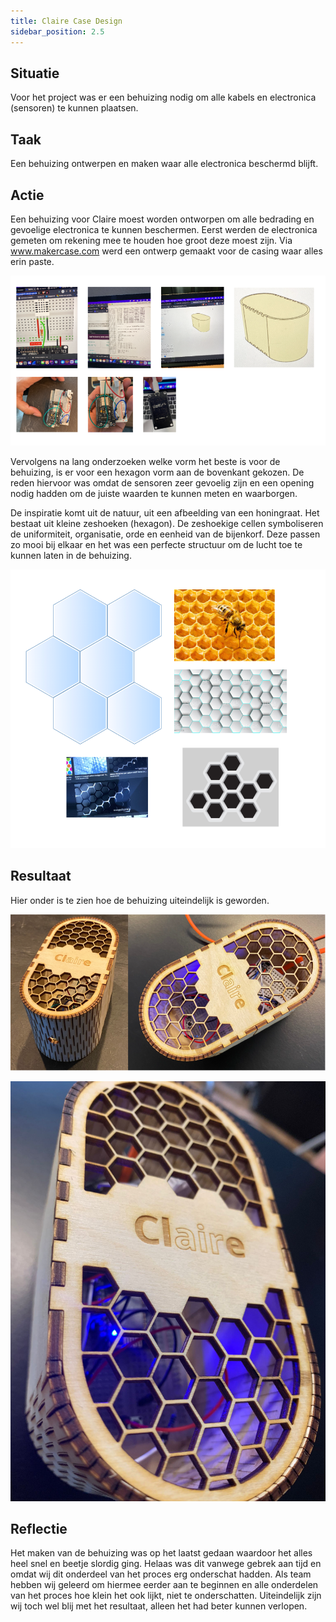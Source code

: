 ```yaml
---
title: Claire Case Design
sidebar_position: 2.5
---
```


## Situatie
Voor het project was er een behuizing nodig om alle kabels en electronica (sensoren) te kunnen plaatsen.

## Taak
Een behuizing ontwerpen en maken waar alle electronica beschermd blijft.

## Actie

Een behuizing voor Claire moest worden ontworpen om alle bedrading en gevoelige electronica te kunnen beschermen.
Eerst werden de electronica gemeten om rekening mee te houden hoe groot deze moest zijn.
Via www.makercase.com werd een ontwerp gemaakt voor de casing waar alles erin paste.

![doelgroep](./img/electronica.png)

Vervolgens na lang onderzoeken welke vorm het beste is voor de behuizing, is er voor een hexagon vorm aan de bovenkant gekozen.
De reden hiervoor was omdat de sensoren zeer gevoelig zijn en een opening nodig hadden om de juiste waarden te kunnen meten en waarborgen.

De inspiratie komt uit de natuur, uit een afbeelding van een honingraat. 
Het bestaat uit kleine zeshoeken (hexagon). De zeshoekige cellen symboliseren de uniformiteit, organisatie, orde en eenheid van de bijenkorf.
Deze passen zo mooi bij elkaar en het was een perfecte structuur om de lucht toe te kunnen laten in de behuizing.

![doelgroep](./img/inspiratie.png)


## Resultaat
Hier onder is te zien hoe de behuizing uiteindelijk is geworden.

![doelgroep](./img/CasingFinal.png)

![img.png](./img/casing.jpeg)

## Reflectie
Het maken van de behuizing was op het laatst gedaan waardoor het alles heel snel en beetje slordig ging.
Helaas was dit vanwege gebrek aan tijd en omdat wij dit onderdeel van het proces erg onderschat hadden.
Als team hebben wij geleerd om hiermee eerder aan te beginnen en alle onderdelen van het proces hoe klein het ook lijkt, niet te onderschatten.
Uiteindelijk zijn wij toch wel blij met het resultaat, alleen het had beter kunnen verlopen.